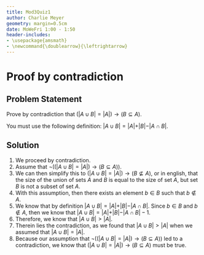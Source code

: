 ```yaml
---
title: Mod3Quiz1
author: Charlie Meyer
geometry: margin=0.5cm
date: MoWeFri 1:00 - 1:50
header-includes:
- \usepackage{amsmath}
- \newcommand{\doublearrow}{\leftrightarrow}
---
```


<!-- 
pandoc -s -o quiz3-1.pdf quiz3-1.md
-->
# Proof by contradiction

## Problem Statement

Prove by contradiction that $(\vert A \cup B \vert = \vert A \vert) \rightarrow (B \subseteq A)$.

You must use the following definition: $\vert A \cup B \vert = \vert A \vert + \vert B \vert - \vert A \cap B \vert$.

## Solution


1. We proceed by contradiction.
1. Assume that $\neg((\vert A \cup B \vert = \vert A \vert) \rightarrow (B \subseteq A))$.
1. We can then simplify this to $(\vert A \cup B \vert = \vert A \vert) \rightarrow (B \not\subseteq A)$, or in english, that the size of the union of sets $A$ and $B$ is equal to the size of set $A$, but set $B$ is not a subset of set $A$.
1. With this assumption, then there exists an element $b \in B$ such that $b \not\in A$.
1. We know that by definition $\vert A \cup B \vert = \vert A \vert + \vert B \vert - \vert A \cap B \vert$. Since $b \in B$ and $b \not\in A$, then we know that $\vert A \cup B \vert = \vert A \vert + \vert B \vert - \vert A \cap B \vert - 1$.
1. Therefore, we know that $\vert A \cup B \vert > \vert A \vert$. 
1. Therein lies the contradiction, as we found that $\vert A \cup B \vert > \vert A \vert$ when we assumed that $\vert A \cup B \vert = \vert A \vert$. 
1. Because our assumption that $\neg((\vert A \cup B \vert = \vert A \vert) \rightarrow (B \subseteq A))$ led to a contradiction, we know that $(\vert A \cup B \vert = \vert A \vert) \rightarrow (B \subseteq A)$ must be true. 





